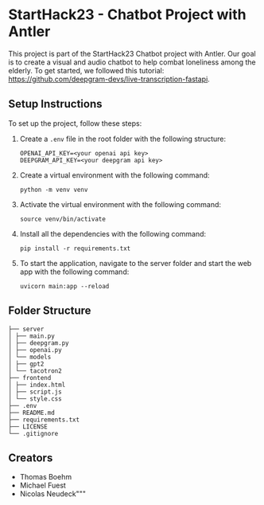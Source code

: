 # StartHack23 - Chatbot Project with Antler

This project is part of the StartHack23 Chatbot project with Antler. Our goal is to create a visual and audio chatbot to help combat loneliness among the elderly. To get started, we followed this tutorial: https://github.com/deepgram-devs/live-transcription-fastapi.

## Setup Instructions

To set up the project, follow these steps:

1. Create a `.env` file in the root folder with the following structure:

    ```
    OPENAI_API_KEY=<your openai api key>
    DEEPGRAM_API_KEY=<your deepgram api key>
    ```

2. Create a virtual environment with the following command:

    ```
    python -m venv venv
    ```

3. Activate the virtual environment with the following command:

    ```
    source venv/bin/activate
    ```

4. Install all the dependencies with the following command:

    ```
    pip install -r requirements.txt
    ```

5. To start the application, navigate to the server folder and start the web app with the following command:

    ```
    uvicorn main:app --reload
    ```

## Folder Structure

    ├── server
    │ ├── main.py
    │ ├── deepgram.py
    │ ├── openai.py
    │ └── models
    │ ├── gpt2
    │ └── tacotron2
    ├── frontend
    │ ├── index.html
    │ ├── script.js
    │ └── style.css
    ├── .env
    ├── README.md
    ├── requirements.txt
    ├── LICENSE
    └── .gitignore
## Creators

- Thomas Boehm
- Michael Fuest
- Nicolas Neudeck"""